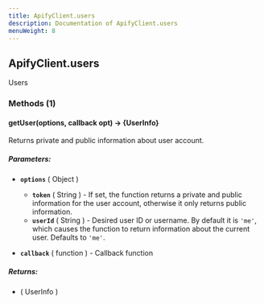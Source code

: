 ```yaml
---
title: ApifyClient.users
description: Documentation of ApifyClient.users
menuWeight: 8
---
```


## ApifyClient.users

Users

### Methods (1)

#### getUser(options, callback opt) → {UserInfo}

Returns private and public information about user account.

##### Parameters:

*   **`options`** ( Object )

    *   **`token`** ( String ) <optional> - If set, the function returns a private and public information for the user account, otherwise it only returns public information.
    *   **`userId`** ( String ) <optional> - Desired user ID or username. By default it is `'me'`, which causes the function to return information about the current user. Defaults to `'me'`.

*   **`callback`** ( function ) <optional> - Callback function

##### Returns:

*   ( UserInfo )
